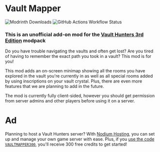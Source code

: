 # Vault Mapper
![Modrinth Downloads](https://img.shields.io/modrinth/dt/vaultmapper?style=for-the-badge&logo=modrinth&color=green)
![GitHub Actions Workflow Status](https://img.shields.io/github/actions/workflow/status/NodiumHosting/VaultMapper/build-release.yml?style=for-the-badge)

### This is an unofficial add-on mod for the [Vault Hunters 3rd Edition](https://www.curseforge.com/minecraft/modpacks/vault-hunters-1-18-2) modpack

Do you have trouble navigating the vaults and often get lost? Are you tired of having to remember the exact path you took in a vault? This mod is for you!

This mod adds an on-screen minimap showing all the rooms you have explored in the vault you're currently in as well as all special rooms added by using inscriptions on your vault crystal. Plus, there are even more features that we are planning to add in the future.

The mod is currently fully client-sided, however you should get permission from server admins and other players before using it on a server.

# Ad
Planning to host a Vault Hunters server? With [Nodium Hosting](https://nodiumhosting.com/), you can set up and manage your own game server with ease. Plus, if you [use the code `VAULTMAPPER300`](https://billing.nodiumhosting.com/store?voucher=VAULTMAPPER300), you'll receive 300 free credits to get started!